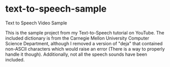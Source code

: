# text-to-speech-sample
Text to Speech Video Sample

This is the sample project from my Text-to-Speech tutorial on YouTube. The included dictionary is from the Carnegie Mellon University Computer Science Department, although I removed a version of "deja" that contained non-ASCII characters which would raise an error (There is a way to properly handle it though). Additionally, not all the speech sounds have been included.
